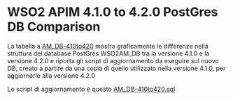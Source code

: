 # WSO2 APIM 4.1.0 to 4.2.0 PostGres DB Comparison

La tabella a <a href="https://html-preview.github.io/?url=https://github.com/antonioPetrocelli/wso2-upgrade/blob/master/am/410to420/db/postgres/AM_DB-410to420.html" target="_blank">AM_DB-410to420</a> mostra graficamente le differenze nella struttura del database PostGres WSO2AM_DB tra la versione 4.1.0 e la versione 4.2.0 e riporta gli script di aggiornamento da eseguire sul nuovo DB, creato a partire da una copia di quello utilizzato nella versione 4.1.0, per aggiornarlo alla versione 4.2.0

Lo script di aggiornamento è questo [AM_DB-410to420.sql](AM_DB-410to420.sql)